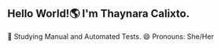 ## Hello World!🌎 I'm Thaynara Calixto.
🌱 Studying Manual and Automated Tests.
😄 Pronouns: She/Her

<div> 
  <a href="[![Anurag's GitHub stats](https://github-readme-stats.vercel.app/api?username=thaynaracalixto)](https://github.com/thaynaracalixto/github-readme-stats)"></a>
  </div>
